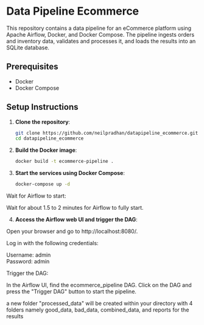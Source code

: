 # Data Pipeline Ecommerce

This repository contains a data pipeline for an eCommerce platform using Apache Airflow, Docker, and Docker Compose. The pipeline ingests orders and inventory data, validates and processes it, and loads the results into an SQLite database.


## Prerequisites

- Docker
- Docker Compose

## Setup Instructions

1. **Clone the repository**:

   ```sh
   git clone https://github.com/neilpradhan/datapipeline_ecommerce.git
   cd datapipeline_ecommerce


2. **Build the Docker image**:

   ```sh
   docker build -t ecommerce-pipeline .

3. **Start the services using Docker Compose**:

   ```sh
   docker-compose up -d


Wait for Airflow to start:

Wait for about 1.5 to 2 minutes for Airflow to fully start.


4. **Access the Airflow web UI and trigger the DAG**:

Open your browser and go to http://localhost:8080/. 

Log in with the following credentials:

Username: admin\
Password: admin 

Trigger the DAG:

In the Airflow UI, find the ecommerce_pipeline DAG.
Click on the DAG and press the "Trigger DAG" button to start the pipeline.

a new folder "processed_data" will be created within your directory with 4 folders namely  good_data, bad_data, combined_data, and reports for the results
